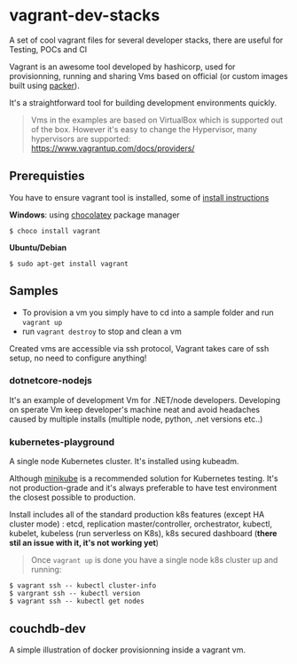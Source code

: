 # vagrant-dev-stacks

A set of cool vagrant files for several developer stacks, there are useful for Testing, POCs and CI

Vagrant is an awesome tool developed by hashicorp, used for provisionning, running and sharing Vms based on official (or custom images built using [packer](https://www.packer.io/)). 

It's a straightforward tool for building development environments quickly.

> Vms in the examples are based on VirtualBox which is supported out of the box. However it's easy to change the Hypervisor, many hypervisors are supported: <https://www.vagrantup.com/docs/providers/>


## Prerequisties

You have to ensure vagrant tool is installed, some of [install instructions](https://www.vagrantup.com/docs/installation/)


**Windows**: using [chocolatey](https://chocolatey.org/install) package manager

``` console
$ choco install vagrant
```

**Ubuntu/Debian**

``` console
$ sudo apt-get install vagrant
```

## Samples

- To provision a vm you simply have to cd into a sample folder and run `vagrant up`
- run `vagrant destroy` to stop and clean a vm

Created vms are accessible via ssh protocol, Vagrant takes care of ssh setup, no need to configure anything!

### __dotnetcore-nodejs__

It's an example of development Vm for .NET/node developers.
Developing on sperate Vm keep developer's machine neat and avoid headaches caused by multiple installs (multiple node, python, .net versions etc..)


### __kubernetes-playground__

A single node Kubernetes cluster. It's installed using kubeadm. 

Although [minikube](https://github.com/kubernetes/minikube) is a recommended solution for Kubernetes testing. It's not production-grade and it's always preferable to have test environment the closest possible to production.  

Install includes all of the standard production k8s features (except HA cluster mode) : etcd, replication master/controller, orchestrator, kubectl, kubelet, kubeless (run serverless on K8s), k8s secured dashboard (**there stil an issue with it, it's not working yet**)

> Once `vagrant up` is done you have a single node k8s cluster up and running:
``` console
$ vagrant ssh -- kubectl cluster-info
$ vargrant ssh -- kubectl version
$ vagrant ssh -- kubectl get nodes
```

## __couchdb-dev__

A simple illustration of docker provisionning inside a vagrant vm.
